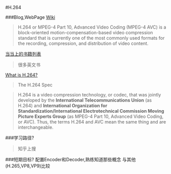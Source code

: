 #H.264

###Blog,WebPage
[Wiki](https://en.wikipedia.org/wiki/H.264/MPEG-4_AVC)
  >H.264 or MPEG-4 Part 10, Advanced Video Coding (MPEG-4 AVC) is a block-oriented motion-compensation-based video compression standard that is currently one of the most commonly used formats for the recording, compression, and distribution of video content.

[当当上的书籍列表](http://search.dangdang.com/?key=h264&act=input)
  >很多英文书
  
[What is H.264?](http://www.streamingmedia.com/Articles/Editorial/What-Is-.../What-is-H.264-74735.aspx)
  >The H.264 Spec
  
  >H.264 is a video compression technology, or codec, that was jointly developed by the **International Telecommunications Union** (as H.264) and **International Organization for Standardization/International Electrotechnical Commission Moving Picture Experts Group** (as MPEG-4 Part 10, Advanced Video Coding, or AVC). Thus, the terms H.264 and AVC mean the same thing and are interchangeable.

###学习路径?
  >知乎上搜

###短期目标?
  配置Encoder和Decoder,熟练知道那些概念
  与其他(H.265,VP8,VP9)比较